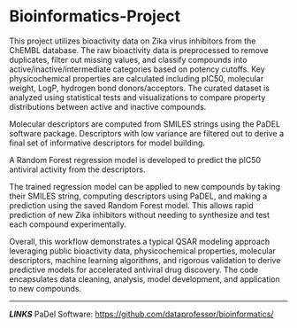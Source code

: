 # Bioinformatics-Project

This project utilizes bioactivity data on Zika virus inhibitors from the ChEMBL database. The raw bioactivity data is preprocessed to remove duplicates, filter out missing values, and classify compounds into active/inactive/intermediate categories based on potency cutoffs. Key physicochemical properties are calculated including pIC50, molecular weight, LogP, hydrogen bond donors/acceptors. The curated dataset is analyzed using statistical tests and visualizations to compare property distributions between active and inactive compounds.

Molecular descriptors are computed from SMILES strings using the PaDEL software package. Descriptors with low variance are filtered out to derive a final set of informative descriptors for model building.

A Random Forest regression model is developed to predict the pIC50 antiviral activity from the descriptors. 

The trained regression model can be applied to new compounds by taking their SMILES string, computing descriptors using PaDEL, and making a prediction using the saved Random Forest model. This allows rapid prediction of new Zika inhibitors without needing to synthesize and test each compound experimentally.

Overall, this workflow demonstrates a typical QSAR modeling approach leveraging public bioactivity data, physicochemical properties, molecular descriptors, machine learning algorithms, and rigorous validation to derive predictive models for accelerated antiviral drug discovery. The code encapsulates data cleaning, analysis, model development, and application to new compounds.

-----
***LINKS***
PaDel Software: https://github.com/dataprofessor/bioinformatics/
